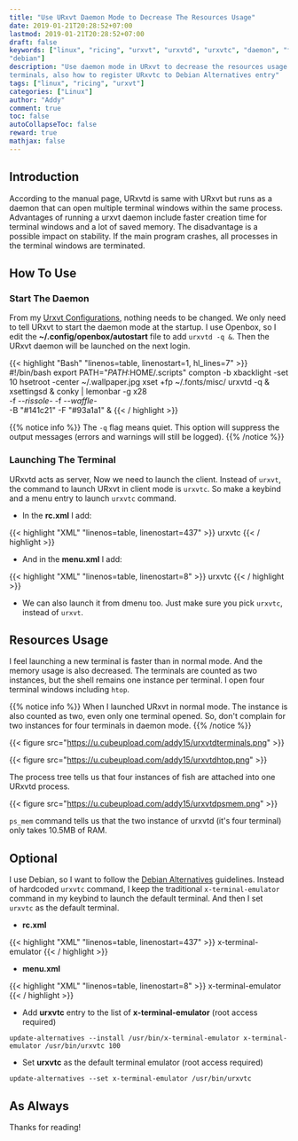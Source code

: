 ```yaml
---
title: "Use URxvt Daemon Mode to Decrease The Resources Usage"
date: 2019-01-21T20:28:52+07:00
lastmod: 2019-01-21T20:28:52+07:00
draft: false
keywords: ["linux", "ricing", "urxvt", "urxvtd", "urxvtc", "daemon", "terminal", "efficient",
"debian"]
description: "Use daemon mode in URxvt to decrease the resources usage of several instance of
terminals, also how to register URxvtc to Debian Alternatives entry"
tags: ["linux", "ricing", "urxvt"]
categories: ["Linux"]
author: "Addy"
comment: true
toc: false
autoCollapseToc: false
reward: true
mathjax: false
---
```


## Introduction
According to the manual page, URxvtd is same with URxvt but runs as a daemon that can open multiple
terminal windows within the same process. Advantages of running a urxvt daemon include faster
creation time for terminal windows and a lot of saved memory. The disadvantage is a possible
impact on stability. If the main program crashes, all processes in the terminal windows are
terminated.

## How To Use
### Start The Daemon
From my [Urxvt Configurations](/post/configuring-urxvt/), nothing needs to be changed. We only
need to tell URxvt to start the daemon mode at the startup. I use Openbox, so I edit the
**~/.config/openbox/autostart** file to add `urxvtd -q &`. Then the URxvt daemon will be launched
on the next login.

{{< highlight "Bash" "linenos=table, linenostart=1, hl_lines=7" >}}
#!/bin/bash
export PATH="${PATH}:$HOME/.scripts"
compton -b
xbacklight -set 10
hsetroot -center ~/.wallpaper.jpg
xset +fp ~/.fonts/misc/
urxvtd -q &
xsettingsd &
conky | lemonbar -g x28 \
-f -*-rissole-* -f -*-waffle-* \
-B "#141c21" -F "#93a1a1" &
{{< / highlight >}}

{{% notice info %}} 
The `-q` flag means quiet. This option will suppress the output messages (errors and warnings will
still be logged).
{{% /notice %}}

### Launching The Terminal
URxvtd acts as server, Now we need to launch the client. Instead of `urxvt`, the command to launch
URxvt in client mode is `urxvtc`. So make a keybind and a menu entry to launch `urxvtc` command.

- In the **rc.xml** I add:

{{< highlight "XML" "linenos=table, linenostart=437" >}}
        <!-- Super + Enter to launch the terminal -->
        <keybind key="W-Return"> 
            <action name="Execute">
                <command>urxvtc</command>
            </action>
        </keybind>
{{< / highlight >}}

- And in the **menu.xml** I add:

{{< highlight "XML" "linenos=table, linenostart=8" >}}
        <item label="Terminal emulator">
            <action name="Execute">
                <execute>urxvtc</execute>
            </action>
        </item>
{{< / highlight >}}

- We can also launch it from dmenu too. Just make sure you pick `urxvtc`, instead of `urxvt`.

## Resources Usage
I feel launching a new terminal is faster than in normal mode. And the memory usage is also
decreased. The terminals are counted as two instances, but the shell remains one instance per
terminal. I open four terminal windows including `htop`.

{{% notice info %}} 
When I launched URxvt in normal mode. The instance is also counted as two, even only one
terminal opened. So, don't complain for two instances for four terminals in daemon mode.
{{% /notice %}}

{{< figure src="https://u.cubeupload.com/addy15/urxvtdterminals.png" >}}

{{< figure src="https://u.cubeupload.com/addy15/urxvtdhtop.png" >}}

The process tree tells us that four instances of fish are attached into one URxvtd process.

{{< figure src="https://u.cubeupload.com/addy15/urxvtdpsmem.png" >}}

`ps_mem` command tells us that the two instance of urxvtd (it's four terminal) only takes 10.5MB
of RAM.

## Optional
I use Debian, so I want to follow the
[Debian Alternatives](https://wiki.debian.org/DebianAlternatives)
guidelines. Instead of hardcoded `urxvtc` command, I keep the traditional
`x-terminal-emulator` command in my keybind to launch the default terminal. And then I set `urxvtc`
as the default terminal.

- **rc.xml**

{{< highlight "XML" "linenos=table, linenostart=437" >}}
        <!-- Super + Enter to launch the terminal --> 
        <keybind key="W-Return"> 
            <action name="Execute">
                <command>x-terminal-emulator</command>
            </action>
        </keybind>
{{< / highlight >}} 

- **menu.xml**

{{< highlight "XML" "linenos=table, linenostart=8" >}}
        <item label="Terminal emulator">
            <action name="Execute">
                <execute>x-terminal-emulator</execute>
            </action>
        </item>
{{< / highlight >}}

- Add **urxvtc** entry to the list of **x-terminal-emulator** (root access required)

```Shell
update-alternatives --install /usr/bin/x-terminal-emulator x-terminal-emulator /usr/bin/urxvtc 100
```

- Set **urxvtc** as the default terminal emulator (root access required)

```Shell
update-alternatives --set x-terminal-emulator /usr/bin/urxvtc
```

## As Always
Thanks for reading!
